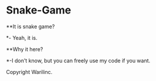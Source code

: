 # Snake-Game
**It is snake game?

*- Yeah, it is.

**Why it here?

*-I don't know, but you can freely use my code if you want.

Copyright Warilinc.
